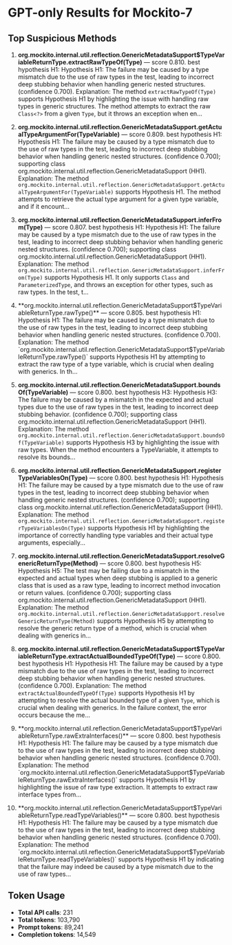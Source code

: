 # GPT-only Results for Mockito-7

## Top Suspicious Methods

1. **org.mockito.internal.util.reflection.GenericMetadataSupport$TypeVariableReturnType.extractRawTypeOf(Type)** — score 0.810. best hypothesis H1: Hypothesis H1: The failure may be caused by a type mismatch due to the use of raw types in the test, leading to incorrect deep stubbing behavior when handling generic nested structures. (confidence 0.700).
    Explanation: The method `extractRawTypeOf(Type)` supports Hypothesis H1 by highlighting the issue with handling raw types in generic structures. The method attempts to extract the raw `Class<?>` from a given `Type`, but it throws an exception when en...

2. **org.mockito.internal.util.reflection.GenericMetadataSupport.getActualTypeArgumentFor(TypeVariable)** — score 0.809. best hypothesis H1: Hypothesis H1: The failure may be caused by a type mismatch due to the use of raw types in the test, leading to incorrect deep stubbing behavior when handling generic nested structures. (confidence 0.700); supporting class org.mockito.internal.util.reflection.GenericMetadataSupport (HH1).
    Explanation: The method `org.mockito.internal.util.reflection.GenericMetadataSupport.getActualTypeArgumentFor(TypeVariable)` supports Hypothesis H1. The method attempts to retrieve the actual type argument for a given type variable, and if it encount...

3. **org.mockito.internal.util.reflection.GenericMetadataSupport.inferFrom(Type)** — score 0.807. best hypothesis H1: Hypothesis H1: The failure may be caused by a type mismatch due to the use of raw types in the test, leading to incorrect deep stubbing behavior when handling generic nested structures. (confidence 0.700); supporting class org.mockito.internal.util.reflection.GenericMetadataSupport (HH1).
    Explanation: The method `org.mockito.internal.util.reflection.GenericMetadataSupport.inferFrom(Type)` supports Hypothesis H1. It only supports `Class` and `ParameterizedType`, and throws an exception for other types, such as raw types. In the test, t...

4. **org.mockito.internal.util.reflection.GenericMetadataSupport$TypeVariableReturnType.rawType()** — score 0.805. best hypothesis H1: Hypothesis H1: The failure may be caused by a type mismatch due to the use of raw types in the test, leading to incorrect deep stubbing behavior when handling generic nested structures. (confidence 0.700).
    Explanation: The method `org.mockito.internal.util.reflection.GenericMetadataSupport$TypeVariableReturnType.rawType()` supports Hypothesis H1 by attempting to extract the raw type of a type variable, which is crucial when dealing with generics. In th...

5. **org.mockito.internal.util.reflection.GenericMetadataSupport.boundsOf(TypeVariable)** — score 0.800. best hypothesis H3: Hypothesis H3: The failure may be caused by a mismatch in the expected and actual types due to the use of raw types in the test, leading to incorrect deep stubbing behavior. (confidence 0.700); supporting class org.mockito.internal.util.reflection.GenericMetadataSupport (HH1).
    Explanation: The method `org.mockito.internal.util.reflection.GenericMetadataSupport.boundsOf(TypeVariable)` supports Hypothesis H3 by highlighting the issue with raw types. When the method encounters a TypeVariable, it attempts to resolve its bounds...

6. **org.mockito.internal.util.reflection.GenericMetadataSupport.registerTypeVariablesOn(Type)** — score 0.800. best hypothesis H1: Hypothesis H1: The failure may be caused by a type mismatch due to the use of raw types in the test, leading to incorrect deep stubbing behavior when handling generic nested structures. (confidence 0.700); supporting class org.mockito.internal.util.reflection.GenericMetadataSupport (HH1).
    Explanation: The method `org.mockito.internal.util.reflection.GenericMetadataSupport.registerTypeVariablesOn(Type)` supports Hypothesis H1 by highlighting the importance of correctly handling type variables and their actual type arguments, especially...

7. **org.mockito.internal.util.reflection.GenericMetadataSupport.resolveGenericReturnType(Method)** — score 0.800. best hypothesis H5: Hypothesis H5: The test may be failing due to a mismatch in the expected and actual types when deep stubbing is applied to a generic class that is used as a raw type, leading to incorrect method invocation or return values. (confidence 0.700); supporting class org.mockito.internal.util.reflection.GenericMetadataSupport (HH1).
    Explanation: The method `org.mockito.internal.util.reflection.GenericMetadataSupport.resolveGenericReturnType(Method)` supports Hypothesis H5 by attempting to resolve the generic return type of a method, which is crucial when dealing with generics in...

8. **org.mockito.internal.util.reflection.GenericMetadataSupport$TypeVariableReturnType.extractActualBoundedTypeOf(Type)** — score 0.800. best hypothesis H1: Hypothesis H1: The failure may be caused by a type mismatch due to the use of raw types in the test, leading to incorrect deep stubbing behavior when handling generic nested structures. (confidence 0.700).
    Explanation: The method `extractActualBoundedTypeOf(Type)` supports Hypothesis H1 by attempting to resolve the actual bounded type of a given `Type`, which is crucial when dealing with generics. In the failure context, the error occurs because the me...

9. **org.mockito.internal.util.reflection.GenericMetadataSupport$TypeVariableReturnType.rawExtraInterfaces()** — score 0.800. best hypothesis H1: Hypothesis H1: The failure may be caused by a type mismatch due to the use of raw types in the test, leading to incorrect deep stubbing behavior when handling generic nested structures. (confidence 0.700).
    Explanation: The method `org.mockito.internal.util.reflection.GenericMetadataSupport$TypeVariableReturnType.rawExtraInterfaces()` supports Hypothesis H1 by highlighting the issue of raw type extraction. It attempts to extract raw interface types from...

10. **org.mockito.internal.util.reflection.GenericMetadataSupport$TypeVariableReturnType.readTypeVariables()** — score 0.800. best hypothesis H1: Hypothesis H1: The failure may be caused by a type mismatch due to the use of raw types in the test, leading to incorrect deep stubbing behavior when handling generic nested structures. (confidence 0.700).
    Explanation: The method `org.mockito.internal.util.reflection.GenericMetadataSupport$TypeVariableReturnType.readTypeVariables()` supports Hypothesis H1 by indicating that the failure may indeed be caused by a type mismatch due to the use of raw types...


## Token Usage

- **Total API calls**: 231
- **Total tokens**: 103,790
- **Prompt tokens**: 89,241
- **Completion tokens**: 14,549
